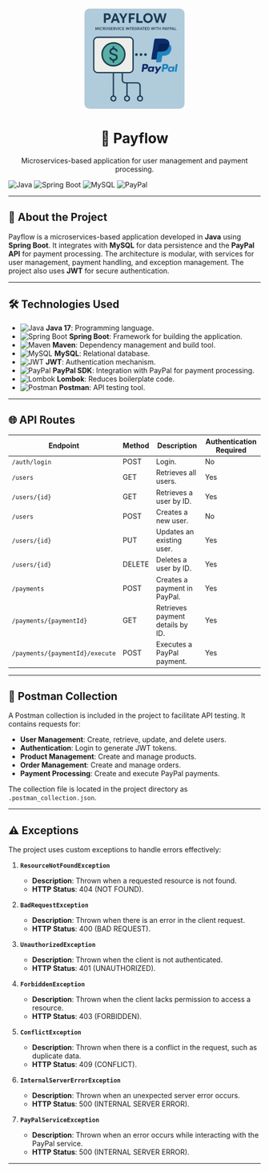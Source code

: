 <div align="center">
  <img src="./images/logo.png" alt="Payflow Logo" width="200" style="border-radius:10px;margin-top:20px;" />
  <h1>🚀 Payflow</h1>
  <p>Microservices-based application for user management and payment processing.</p>
</div>

![Java](https://img.shields.io/badge/Java-21-blue?style=for-the-badge&logo=java)
![Spring Boot](https://img.shields.io/badge/Spring%20Boot-3.4.5-brightgreen?style=for-the-badge&logo=springboot)
![MySQL](https://img.shields.io/badge/MySQL-8.0-orange?style=for-the-badge&logo=mysql)
![PayPal](https://img.shields.io/badge/PayPal-API-blue?style=for-the-badge&logo=paypal)

---

## 📖 About the Project

Payflow is a microservices-based application developed in **Java** using **Spring Boot**. It integrates with **MySQL** for data persistence and the **PayPal API** for payment processing. The architecture is modular, with services for user management, payment handling, and exception management. The project also uses **JWT** for secure authentication.

---

## 🛠️ Technologies Used

- ![Java](https://img.shields.io/badge/Java-21-blue?style=flat-square&logo=java) **Java 17**: Programming language.
- ![Spring Boot](https://img.shields.io/badge/Spring%20Boot-3.4.5-brightgreen?style=flat-square&logo=springboot) **Spring Boot**: Framework for building the application.
- ![Maven](https://img.shields.io/badge/Maven-3.8.6-C71A36?style=flat-square&logo=apachemaven) **Maven**: Dependency management and build tool.
- ![MySQL](https://img.shields.io/badge/MySQL-8.0-orange?style=flat-square&logo=mysql) **MySQL**: Relational database.
- ![JWT](https://img.shields.io/badge/JWT-Authentication-blue?style=flat-square&logo=jsonwebtokens) **JWT**: Authentication mechanism.
- ![PayPal](https://img.shields.io/badge/PayPal-API-blue?style=flat-square&logo=paypal) **PayPal SDK**: Integration with PayPal for payment processing.
- ![Lombok](https://img.shields.io/badge/Lombok-1.18.24-red?style=flat-square&logo=lombok) **Lombok**: Reduces boilerplate code.
- ![Postman](https://img.shields.io/badge/Postman-API-orange?style=flat-square&logo=postman) **Postman**: API testing tool.

---

## 🌐 API Routes

| **Endpoint**                    | **Method** | **Description**                 | **Authentication Required** |
|---------------------------------|------------|---------------------------------|-----------------------------|
| `/auth/login`                   | POST       | Login.                          | No                          |
| `/users`                        | GET        | Retrieves all users.            | Yes                         |
| `/users/{id}`                   | GET        | Retrieves a user by ID.         | Yes                         |
| `/users`                        | POST       | Creates a new user.             | No                          |
| `/users/{id}`                   | PUT        | Updates an existing user.       | Yes                         |
| `/users/{id}`                   | DELETE     | Deletes a user by ID.           | Yes                         |
| `/payments`                     | POST       | Creates a payment in PayPal.    | Yes                         |
| `/payments/{paymentId}`         | GET        | Retrieves payment details by ID.| Yes                         |
| `/payments/{paymentId}/execute` | POST       | Executes a PayPal payment.      | Yes                         |

---

## 📂 Postman Collection

A Postman collection is included in the project to facilitate API testing. It contains requests for:

- **User Management**: Create, retrieve, update, and delete users.
- **Authentication**: Login to generate JWT tokens.
- **Product Management**: Create and manage products.
- **Order Management**: Create and manage orders.
- **Payment Processing**: Create and execute PayPal payments.

The collection file is located in the project directory as `.postman_collection.json`.

---

## ⚠️ Exceptions

The project uses custom exceptions to handle errors effectively:

1. **`ResourceNotFoundException`**
    - **Description**: Thrown when a requested resource is not found.
    - **HTTP Status**: 404 (NOT FOUND).

2. **`BadRequestException`**
    - **Description**: Thrown when there is an error in the client request.
    - **HTTP Status**: 400 (BAD REQUEST).

3. **`UnauthorizedException`**
    - **Description**: Thrown when the client is not authenticated.
    - **HTTP Status**: 401 (UNAUTHORIZED).

4. **`ForbiddenException`**
    - **Description**: Thrown when the client lacks permission to access a resource.
    - **HTTP Status**: 403 (FORBIDDEN).

5. **`ConflictException`**
    - **Description**: Thrown when there is a conflict in the request, such as duplicate data.
    - **HTTP Status**: 409 (CONFLICT).

6. **`InternalServerErrorException`**
    - **Description**: Thrown when an unexpected server error occurs.
    - **HTTP Status**: 500 (INTERNAL SERVER ERROR).

7. **`PayPalServiceException`**
    - **Description**: Thrown when an error occurs while interacting with the PayPal service.
    - **HTTP Status**: 500 (INTERNAL SERVER ERROR).

---
